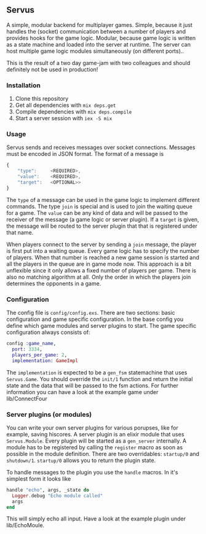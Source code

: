 ## Servus

A simple, modular backend for multiplayer games. Simple, because it just handles the (socket) communication between a number
of players and provides hooks for the game logic. Modular, because game logic is written as a state machine and loaded into
the server at runtime. The server can host multiple game logic modules simultaneously (on different ports)..

This is the result of a two day game-jam with two colleagues and should definitely not be used in production!

### Installation

1. Clone this repository
2. Get all dependencies with `mix deps.get`
3. Compile dependencies with `mix deps.compile`
4. Start a server session with `iex -S mix`

### Usage

Servus sends and receives messages over socket connections. Messages must be encoded in JSON format. The format of
a message is

```javascript
{
    "type":     <REQUIRED>,
    "value":    <REQUIRED>,
    "target":   <OPTIONAL>>
}
```

The `type` of a message can be used in the game logic to implement different commands. The type `join` is special and is used
to join the waiting queue for a game. The `value` can be any kind of data and will be passed to the receiver of the message
(a game logic or server plugin). If a `target` is given, the message will be routed to the server plugin that that is 
registered under that name.

When players connect to the server by sending a `join` message, the player is first put into a waiting queue. Every game logic has
to specify the number of players. When that number is reached a new game session is started and all the players in the queue are in
game mode now. This approach is a bit unflexible since it only allows a fixed number of players per game. There is also no matching
algorithm at all. Only the order in which the players join determines the opponents in a game.

### Configuration

The config file is `config/config.exs`. There are two sections: basic configuration and game specific configuration. In the base config
you define which game modules and server plugins to start. The game specific configuration always consists of:

```elixir
config :game_name, 
  port: 3334,
  players_per_game: 2,
  implementation: GameImpl
```

The `implementation` is expected to be a `gen_fsm` statemachine that uses `Servus.Game`. You should override the `init/1` function and return
the initial state and the data that will be passed to the fsm actions. For further information you can have a look at the example game under
lib/ConnectFour

### Server plugins (or modules)

You can write your own server plugins for various porupses, like for example, saving hiscores. A server plugin is an elixir module that uses `Servus.Module`.
Every plugin will be started as a `gen_server` internally. A module has to be registered by calling the `register` macro as soon as possible in the module
definition. There are two overridables: `startup/0` and `shutdown/1`. `startup/0` allows you to return the plugin state.

To handle messages to the plugin you use the `handle` macros. In it's simplest form it looks like

```elixir
handle "echo", args, _state do
  Logger.debug "Echo module called"
  args
end
```

This will simply echo all input. Have a look at the example plugin under lib/EchoMoule.
